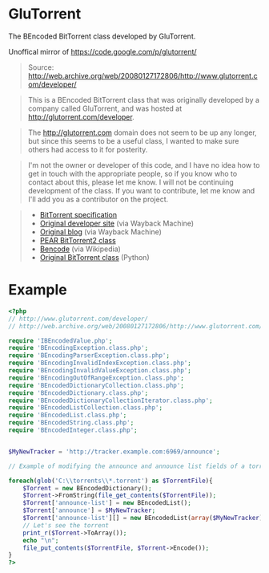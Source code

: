 GluTorrent
==========

The BEncoded BitTorrent class developed by GluTorrent.

Unoffical mirror of https://code.google.com/p/glutorrent/

> Source: http://web.archive.org/web/20080127172806/http://www.glutorrent.com/developer/

> This is a BEncoded BitTorrent class that was originally developed by a company called GluTorrent, and was hosted at http://glutorrent.com/developer.

> The http://glutorrent.com domain does not seem to be up any longer, but since this seems to be a useful class, I wanted to make sure others had access to it for posterity.

> I'm not the owner or developer of this code, and I have no idea how to get in touch with the appropriate people, so if you know who to contact about this, please let me know. I will not be continuing development of the class. If you want to contribute, let me know and I'll add you as a contributor on the project. 

> - [BitTorrent specification](http://wiki.theory.org/BitTorrentSpecification)
> - [Original developer site](http://web.archive.org/web/20080127172806/http://www.glutorrent.com/developer/) (via Wayback Machine)
> - [Original blog](http://web.archive.org/web/20080127172806/http://www.glutorrent.com/blog/) (via Wayback Machine)
> - [PEAR BitTorrent2 class](http://www.pear.php.net/package/File_Bittorrent2/)
> - [Bencode](http://en.wikipedia.org/wiki/Bencode) (via Wikipedia)
> - [Original BitTorrent class](http://pypi.python.org/pypi/BitTorrent-bencode/5.0.8) (Python) 

Example
==========

```php
<?php
// http://www.glutorrent.com/developer/
// http://web.archive.org/web/20080127172806/http://www.glutorrent.com/developer/

require 'IBEncodedValue.php';
require 'BEncodingException.class.php';
require 'BEncodingParserException.class.php';
require 'BEncodingInvalidIndexException.class.php';
require 'BEncodingInvalidValueException.class.php';
require 'BEncodingOutOfRangeException.class.php';
require 'BEncodedDictionaryCollection.class.php';
require 'BEncodedDictionary.class.php';
require 'BEncodedDictionaryCollectionIterator.class.php';
require 'BEncodedListCollection.class.php';
require 'BEncodedList.class.php';
require 'BEncodedString.class.php';
require 'BEncodedInteger.class.php';


$MyNewTracker = 'http://tracker.example.com:6969/announce';

// Example of modifying the announce and announce list fields of a torrent

foreach(glob('C:\\torrents\\*.torrent') as $TorrentFile){
    $Torrent = new BEncodedDictionary();
    $Torrent->FromString(file_get_contents($TorrentFile));
    $Torrent['announce-list'] = new BEncodedList();
    $Torrent['announce'] = $MyNewTracker;
    $Torrent['announce-list'][] = new BEncodedList(array($MyNewTracker));
    // Let's see the torrent
    print_r($Torrent->ToArray());
    echo "\n";
    file_put_contents($TorrentFile, $Torrent->Encode());
}
?>
```
